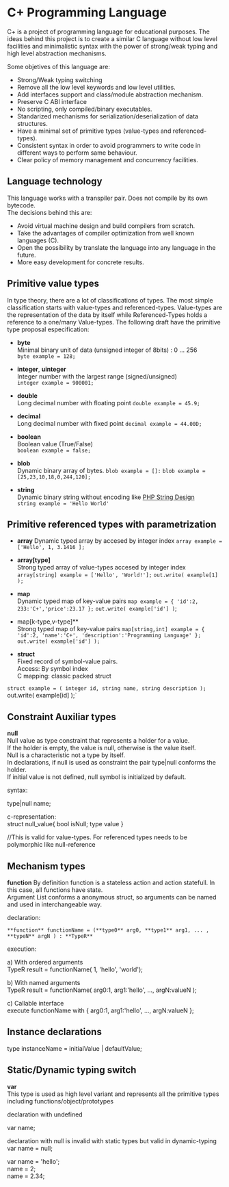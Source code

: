 
C+ Programming Language
=======================

C+ is a project of programming language for educational purposes. The ideas behind this project is to create a similar C language without low level facilities and minimalistic syntax with the power of strong/weak typing and high level abstraction mechanisms.

Some objetives of this language are:   

 - Strong/Weak typing switching
 - Remove all the low level keywords and low level utilities.
 - Add interfaces support and class/module abstraction mechanism.
 - Preserve C ABI interface
 - No scripting, only compiled/binary executables.
 - Standarized mechanisms for serialization/deserialization of data structures. 
 - Have a minimal set of primitive types (value-types and referenced-types).
 - Consistent syntax in order to avoid programmers to write code in different ways to perform same behaviour.  
 - Clear policy of memory management and concurrency facilities.   
  
Language technology
-------------------   

This language works with a transpiler pair. Does not compile by its own bytecode.   
The decisions behind this are:  

 - Avoid virtual machine design and build compilers from scratch.
 - Take the advantages of compiler optimization from well known languages (C).
 - Open the possibility by translate the language into any language in the future.
 - More easy development for concrete results.

   

Primitive value types
---------------------
   
In type theory, there are a lot of classifications of types. The most simple classification starts with value-types and referenced-types. Value-types are the representation of the data by itself while Referenced-Types holds a reference to a one/many Value-types. The following draft have the primitive type proposal especification:   

 - **byte**   
Minimal binary unit of data (unsigned integer of 8bits) : 0 ... 256   
`byte example = 128;`   

 - **integer**, **uinteger**    
Integer number with the largest range (signed/unsigned)   
`integer example = 900001;`   

 - **double**   
Long decimal number with floating point
`double example = 45.9;`     
   
 - **decimal**   
Long decimal number with fixed point
`decimal example = 44.00D;`

 - **boolean**    
Boolean value (True/False)   
`boolean example = false;`   
   
 - **blob**   
Dynamic binary array of bytes.
`blob example = []:`
`blob example = [25,23,10,18,0,244,120];`
   
 - **string**   
Dynamic binary string without encoding like [PHP String Design](https://www.php.net/manual/en/language.types.string.php#language.types.string.details)   
`string example = 'Hello World'`
    
Primitive referenced types with parametrization   
-----------------------------------------------   
 - **array**
Dynamic typed array by accesed by integer index
`array example = ['Hello', 1, 3.1416 ];`

 - **array[type]**   
Strong typed array of value-types accesed by integer index
`array[string] example = ['Hello', 'World!'];`
`out.write( example[1] );`   

 - **map**   
Dynamic typed map of key-value pairs
`map example = { 'id':2, 233:'C+','price':23.17 };`
`out.write( example['id'] )`;

 - map[k-type,v-type]**   
Strong typed map of key-value pairs
`map[string,int] example = { 'id':2, 'name':'C+', 'description':'Programming Language' };
out.write( example['id'] );`    

 - **struct**   
Fixed record of symbol-value pairs.   
Access: By symbol index   
C mapping: classic packed struct   

`struct example = ( integer id, string name, string description );`
out.write( example[id] );`


Constraint Auxiliar types   
--------------------------
   
**null**   
Null value as type constraint that represents a holder for a value.   
If the holder is empty, the value is null, otherwise is the value itself.   
Null is a characteristic not a type by itself.    
In declarations, if null is used as constraint the pair type|null conforms the holder.   
If initial value is not defined, null symbol is initialized by default.   
   
syntax:   
   
type|null name;   
   
c-representation:   
struct null_value{ bool isNull; type value }      
   
//This is valid for value-types. For referenced types needs to be polymorphic like null-reference   
   
Mechanism types   
---------------   
   
**function**
By definition function is a stateless action and action statefull. In this case, all functions have state.   
Argument List conforms a anonymous struct, so arguments can be named and used in interchangeable way.   
   
declaration:   
      
`**function** functionName = (**type0** arg0, **type1** arg1, ... , **typeN** argN ) : **TypeR**`
   
execution:   
   
a) With ordered arguments   
TypeR result = functionName( 1, 'hello', 'world');   
   
b) With named arguments   
TypeR result = functionName( arg0:1, arg1:'hello', ..., argN:valueN );   
   
c) Callable interface   
execute functionName with { arg0:1, arg1:'hello', ..., argN:valueN };   
   
Instance declarations   
---------------------   
   
type instanceName = initialValue | defaultValue;   

Static/Dynamic typing switch   
-----------------------------
   
**var**   
This type is used as high level variant and represents all the primitive types including functions/object/prototypes   
   
declaration with undefined   
   
var name;   
   
declaration with null is invalid with static types but valid in dynamic-typing   
var name = null;   
   
var name = 'hello';   
name = 2;   
name = 2.34;   

